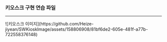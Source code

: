 
<h3> 키오스크 구현 연습 파일 </h3>
<hr>
![키오스크 이미지](https://github.com/Heize-jiyean/SWKioskImage/assets/158806908/81bf6de2-605e-481f-a77b-722558376148)
